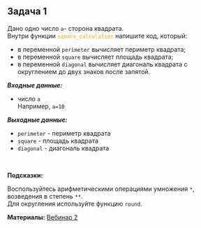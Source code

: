 <html>
<head>
  <meta charset="utf-8" />
  <style>
   .colortext {
    color: orange;
   }
  </style>
 </head>
<h2>Задача 1</h2>
<p>Дано одно число <code>a</code>- сторона квадрата. 
  <br>Внутри функции <code><span class="colortext">square_calculation</span></code> напишите код, который:
<ul>
<li> в переменной <code>perimeter</code> вычисляет периметр квадрата;</li>
<li> в переменной <code>square</code> вычисляет площадь квадрата;</li>
<li> в переменной <code>diagonal</code> вычисляет диагональ квадрата с 
округлением до двух знаков после запятой.</li>
</ul>

<p><b><i>Входные данные:</i></b>
  <ul>
  <li>число <code>a</code>
<br>Например, <code>a=10</code>
</li>
</ul>
<p><b><i>Выходные данные:</i></b>
<ul>
  <li>
    <code>perimeter</code> - периметр квадрата</li>
    <li><code>square</code> - площадь квадрата</li>
    <li><code>diagonal</code> - диагональ квадрата</li>
</ul>
<br>
<p><b>Подсказки:</b>
<div class="hint">
<div>Воспользуйтесь арифметическими операциями умножения <code>*</code>, 
возведения в степень <code>**</code>.</div>
</div>
<div class="hint">
<div>Для округления используйте функцию <code>round</code>.</div>
</div>

  <p><b>Материалы:</b>
  <a href="https://n.sbis.ru/shared/disk/6c01b0d9-b2fc-42e1-998a-eaf8a2b3a38f">Вебинар 2</a>
<br>
<br>
</html>